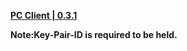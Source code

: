 **[PC Client | 0.3.1](https://autopatchcn-beta.juequling.com/download/windows/0.3.0_beta/vb86HOKwee/juequling_1370969.zip)**    

**Note:Key-Pair-ID is required to be held.**
